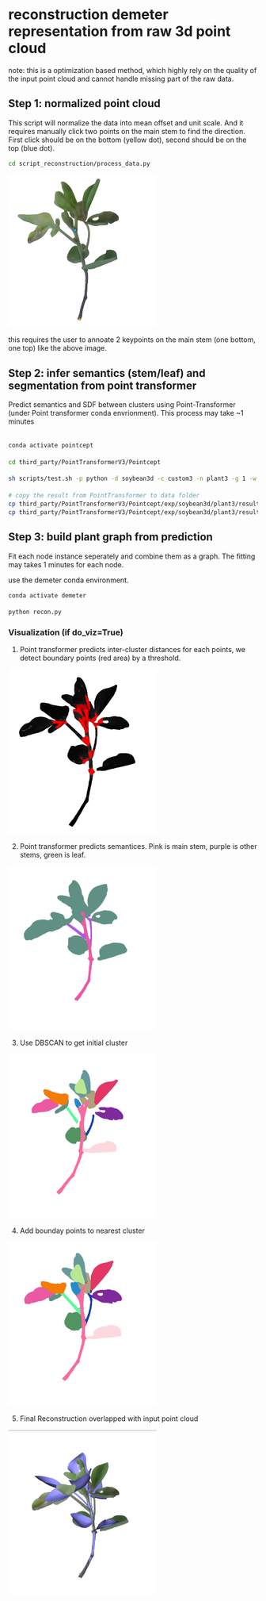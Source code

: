 # reconstruction demeter representation from raw 3d point cloud

note: this is a optimization based method, which highly rely on the quality of the input point cloud and cannot handle missing part of the raw data.


## Step 1: normalized point cloud

This script will normalize the data into mean offset and unit scale. And it requires manually click two points on the main stem to find the direction. First click should be on the bottom (yellow dot), second should be on the top (blue dot).

```bash
cd script_reconstruction/process_data.py
```
<img src="../assets/before_annotate.png" alt="Demeter " width="300">

this requires the user to annoate 2 keypoints on the main stem (one bottom, one top) like the above image. 


## Step 2: infer semantics (stem/leaf) and segmentation from point transformer

Predict semantics and SDF between clusters using Point-Transformer (under Point transformer conda envrionment).
This process may take ~1 minutes

```bash

conda activate pointcept

cd third_party/PointTransformerV3/Pointcept

sh scripts/test.sh -p python -d soybean3d -c custom3 -n plant3 -g 1 -w model_last

# copy the result from PointTransformer to data folder
cp third_party/PointTransformerV3/Pointcept/exp/soybean3d/plant3/result/normalized_pcd_pred_dist.npy sample_point_cloud/val/65_i
cp third_party/PointTransformerV3/Pointcept/exp/soybean3d/plant3/result/normalized_pcd_pred.npy sample_point_cloud/val/65_i

```

## Step 3: build plant graph from prediction

Fit each node instance seperately and combine them as a graph. The fitting may takes 1 minutes for each node.

use the demeter conda environment.

```bash
conda activate demeter

python recon.py
```

### Visualization (if do_viz=True)

1. Point transformer predicts inter-cluster distances for each points, we detect boundary points (red area) by a threshold.

<img src="../assets/distance.png" alt="Demeter " width="300">

2. Point transformer predicts semantices. Pink is main stem, purple is other stems, green is leaf.

<img src="../assets/semantics.png" alt="Demeter " width="300">

3. Use DBSCAN to get initial cluster

<img src="../assets/init_segmentation.png" alt="Demeter " width="300">

4. Add bounday points to nearest cluster

<img src="../assets/fixed_segmentation.png" alt="Demeter " width="300">

5. Final Reconstruction overlapped with input point cloud


<img src="../assets/recon.png" alt="Demeter " width="300">
